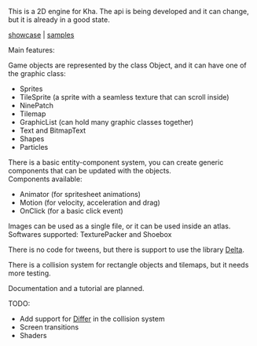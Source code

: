 This is a 2D engine for Kha. The api is being developed and it can change, but it is already in a good state.

[showcase](https://github.com/RafaelOliveira/sdg-showcase) | [samples](https://github.com/RafaelOliveira/sdg-samples)

Main features:

Game objects are represented by the class Object, and it can have one of the graphic class:

- Sprites
- TileSprite (a sprite with a seamless texture that can scroll inside)
- NinePatch
- Tilemap
- GraphicList (can hold many graphic classes together)
- Text and BitmapText
- Shapes
- Particles

There is a basic entity-component system, you can create generic components that can be updated with the objects.  
Components available:
- Animator (for spritesheet animations)
- Motion (for velocity, acceleration and drag)
- OnClick (for a basic click event)

Images can be used as a single file, or it can be used inside an atlas.  
Softwares supported: TexturePacker and Shoebox

There is no code for tweens, but there is support to use the library [Delta](https://github.com/furusystems/Delta).

There is a collision system for rectangle objects and tilemaps, but it needs more testing.

Documentation and a tutorial are planned.

TODO:  
- Add support for [Differ](https://github.com/snowkit/differ) in the collision system
- Screen transitions
- Shaders
